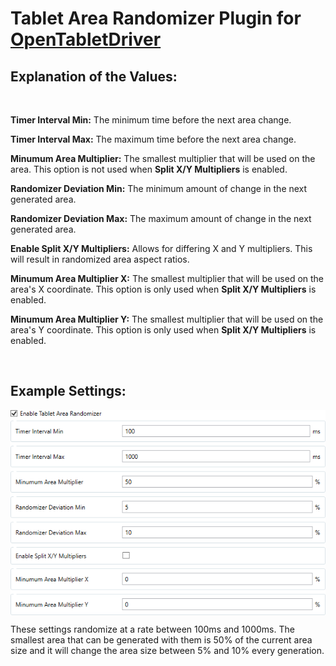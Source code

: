 # Tablet Area Randomizer Plugin for [OpenTabletDriver](https://github.com/OpenTabletDriver/OpenTabletDriver)

## Explanation of the Values:

<br>

**Timer Interval Min:** The minimum time before the next area change.

**Timer Interval Max:** The maximum time before the next area change.

**Minumum Area Multiplier:** The smallest multiplier that will be used on the area. This option is not used when **Split X/Y Multipliers** is enabled.

**Randomizer Deviation Min:** The minimum amount of change in the next generated area.

**Randomizer Deviation Max:** The maximum amount of change in the next generated area.

**Enable Split X/Y Multipliers:** Allows for differing X and Y multipliers. This will result in randomized area aspect ratios.

**Minumum Area Multiplier X:** The smallest multiplier that will be used on the area's X coordinate. This option is only used when **Split X/Y Multipliers** is enabled.

**Minumum Area Multiplier Y:** The smallest multiplier that will be used on the area's Y coordinate. This option is only used when **Split X/Y Multipliers** is enabled.

<br>

## Example Settings:
<p align="middle">
  <img src="https://raw.githubusercontent.com/Kuuuube/Tablet_Area_Randomizer/main/example_settings.png" align="middle"/>
</p>

These settings randomize at a rate between 100ms and 1000ms. The smallest area that can be generated with them is 50% of the current area size and it will change the area size between 5% and 10% every generation.